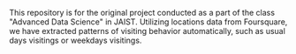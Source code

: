 This repository is for the original project conducted as a part of the class "Advanced Data Science" in JAIST.
Utilizing locations data from Foursquare, we have extracted patterns of visiting behavior automatically, such as usual days visitings or weekdays visitings.
